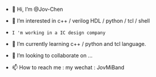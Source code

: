 - 👋 Hi, I’m @Jov-Chen
- 👀 I’m interested in c++ / verilog HDL / python / tcl / shell
-     I 'm working in a IC design company 
- 🌱 I’m currently learning c++ / python and tcl language.
- 💞️ I’m looking to collaborate on ...

- 📫 How to reach me : my wechat : JovMiBand

<!---
Jov-Chen/Jov-Chen is a ✨ special ✨ repository because its `README.md` (this file) appears on your GitHub profile.
You can click the Preview link to take a look at your changes.
--->
